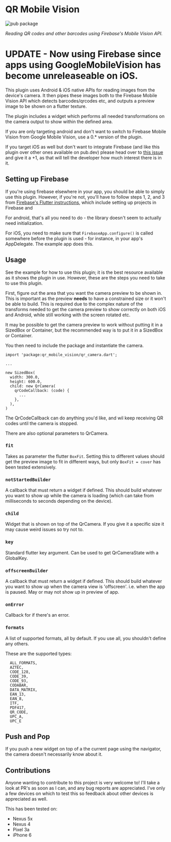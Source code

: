 # QR Mobile Vision

![pub package][version_badge]

_Reading QR codes and other barcodes using Firebase's Mobile Vision API._

# UPDATE - Now using Firebase since apps using GoogleMobileVision has become unreleaseable on iOS.


This plugin uses Android & iOS native APIs for reading images from the device's camera.
It then pipes these images both to the Firebase Mobile Vision API which detects barcodes/qrcodes etc, 
and outputs a preview image to be shown on a flutter texture.

The plugin includes a widget which performs all needed transformations on the camera
output to show within the defined area.

If you are only targeting android and don't want to switch to Firebase Mobile Vision from Google Mobile Vision, use
a 0.* version of the plugin.

If you target iOS as well but don't want to integrate Firebase (and like this plugin over other ones available on pub.dev)
please head over to [this issue](https://github.com/rmtmckenzie/flutter_qr_mobile_vision/issues/121) and give it a +1, as 
that will tell the developer how much interest there is in it.

## Setting up Firebase

If you're using firebase elsewhere in your app, you should be able to simply use this plugin. However, if you're not,
you'll have to follow steps 1, 2, and 3 from [Firebase's Flutter instructions](https://firebase.google.com/docs/flutter/setup), 
which include setting up projects in Firebase and 

For android, that's all you need to do - the library doesn't seem to actually need initialization.

For iOS, you need to make sure that `FirebaseApp.configure()` is called somewhere before the plugin is used - 
for instance, in your app's AppDelegate. The example app does this.

## Usage

See the example for how to use this plugin; it is the best resource available as it shows
the plugin in use. However, these are the steps you need to take to
use this plugin.

First, figure out the area that you want the camera preview to be shown in. This is important
as the preview __needs__ to have a constrained size or it won't be able to build. This
is required due to the complex nature of the transforms needed to get the camera preview to
show correctly on both iOS and Android, while still working with the screen rotated etc.

It may be possible to get the camera preview to work without putting it in a SizedBox or Container,
but the recommended way is to put it in a SizedBox or Container.

You then need to include the package and instantiate the camera.

```
import 'package:qr_mobile_vision/qr_camera.dart';

...

new SizedBox(
  width: 300.0,
  height: 600.0,
  child: new QrCamera(
    qrCodeCallback: (code) {
      ...
    },
  ),
)
```

The QrCodeCallback can do anything you'd like, and wil keep receiving QR codes
until the camera is stopped.

There are also optional parameters to QrCamera.

### `fit`

Takes as parameter the flutter `BoxFit`.
Setting this to different values should get the preview image to fit in
different ways, but only `BoxFit = cover` has been tested extensively.

### `notStartedBuilder`

A callback that must return a widget if defined.
This should build whatever you want to show up while the camera is loading (which can take
from milliseconds to seconds depending on the device).

### `child`

Widget that is shown on top of the QrCamera. If you give it a specific size it may cause
weird issues so try not to.

### `key`

Standard flutter key argument. Can be used to get QrCameraState with a GlobalKey.

### `offscreenBuilder`

A callback that must return a widget if defined.
This should build whatever you want to show up when the camera view is 'offscreen'.
i.e. when the app is paused. May or may not show up in preview of app.

### `onError`

Callback for if there's an error.

### `formats`

A list of supported formats, all by default. If you use all, you shouldn't define any others.

These are the supported types:

```
  ALL_FORMATS,
  AZTEC,
  CODE_128,
  CODE_39,
  CODE_93,
  CODABAR,
  DATA_MATRIX,
  EAN_13,
  EAN_8,
  ITF,
  PDF417,
  QR_CODE,
  UPC_A,
  UPC_E
```

## Push and Pop

If you push a new widget on top of a the current page using the navigator, the camera doesn't
necessarily know about it.

## Contributions

Anyone wanting to contribute to this project is very welcome to! I'll take a look at PR's as soon
 as I can, and any bug reports are appreciated. I've only a few devices on which to test this
 so feedback about other devices is appreciated as well.
 
This has been tested on:

- Nexus 5x
- Nexus 4
- Pixel 3a
- iPhone 6


[version_badge]: https://img.shields.io/pub/v/qr_mobile_vision.svg
